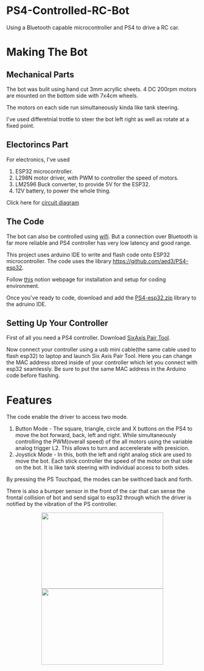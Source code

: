 # PS4-Controlled-RC-Bot
Using a Bluetooth capable microcontroller and PS4 to drive a RC car.


# Making The Bot

## Mechanical Parts
The bot was bulit using hand cut 3mm acryllic sheets. 4 DC 200rpm motors are mounted on the bottom side with 7x4cm wheels.

The motors on each side run simultaneously kinda like tank steering.

I've used differetnial trottle to steer the bot left right as well as rotate at a fixed point.

## Electorincs Part
For electronics, I've used 
1. ESP32 microcontroller.
2. L298N motor driver, with PWM to controller the speed of motors.
3. LM2596 Buck converter, to provide 5V for the ESP32.
4. 12V battery, to power the whole thing.

Click here for [circuit diagram](https://drive.google.com/file/d/1twA_VGiNjjAlo-SBfk5Sl7oSNgCqTR_O/view?usp=sharing)

## The Code
The bot can also be controlled using [wifi](https://erc-iitb.notion.site/XLR8-Resources-27b1a2116f954aae86102328ae5c1657).
But a connection over Bluetooth is far more reliable and PS4 controller has very low latency and good range.

This project uses arduino IDE to write and flash code onto ESP32 microcontroller.
The code uses the library https://github.com/aed3/PS4-esp32.

Follow [this](https://erc-iitb.notion.site/XLR8-Resources-27b1a2116f954aae86102328ae5c1657) notion webpage for installation and setup for coding environment.

Once you've ready to code, download and add the [PS4-esp32.zip](https://github.com/aed3/PS4-esp32/archive/refs/heads/master.zip) library to the adruino IDE.

## Setting Up Your Controller
First of all you need a PS4 controller. Download [SixAxis Pair Tool](https://sixaxispairtool.en.lo4d.com/windows).

Now connect your controller using a usb mini cable(the same cable used to flash esp32) to laptop and launch Six Axis Pair Tool.
Here you can change the MAC address stored inside of your controller which let you connect with esp32 seamlessly.
Be sure to put the same MAC address in the Arduino code before flashing.


# Features
The code enable the driver to access two mode. 
1. Button Mode - The square, triangle, circle and X buttons on the PS4 to move the bot forward, back, left and right. While simultaneously controlling the PWM(overall speed) of the all motors using the variable analog trigger L2. This allows to turn and accerelerate with presicion.
2. Joystick Mode - In this, both the left and right analog stick are used to move the bot. Each stick controller the speed of the motor on that side on the bot. It is like tank steering with individual access to both sides.

By pressing the PS Touchpad, the modes can be swithced back and forth.

There is also a bumper sensor in the front of the car that can sense the frontal collision of bot and send sigal to esp32 through which the driver is notified by the vibration of the PS controller.

<p align="center">
  <img width="320" height="200" src="https://s4.gifyu.com/images/ezgif-3-ad8b9226cc.gif">
  <img src="https://s4.gifyu.com/images/PS439a4ef8b26294286.gif" width="320" height="200">
</p>
